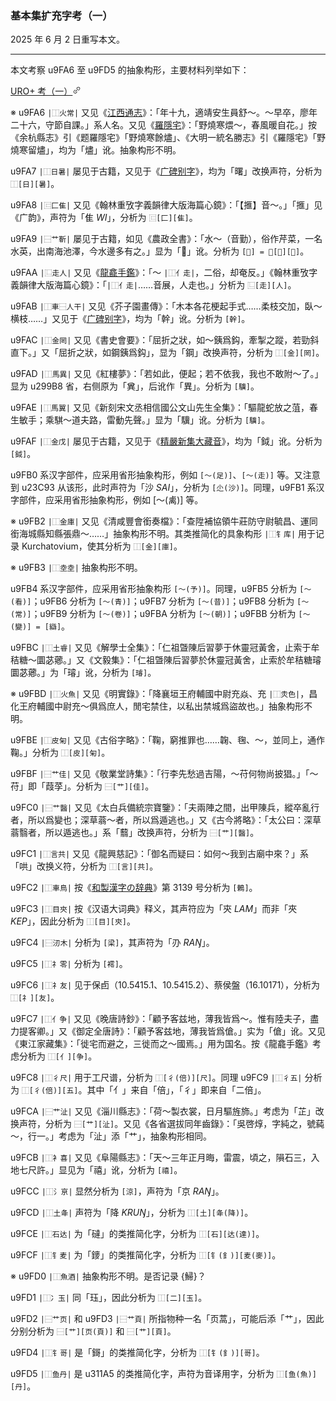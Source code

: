 ### 基本集扩充字考（一）

2025 年 6 月 2 日重写本文。

---

本文考察 u9FA6 至 u9FD5 的抽象构形，主要材料列举如下：

[
URO+ 考（一）
​<svg width="14" height="14" viewBox="0 0 24 24" class="Zi Zi--InsertLink" fill="currentColor"><path fill-rule="evenodd" d="M5.327 18.883a3.005 3.005 0 0 1 0-4.25l2.608-2.607a.75.75 0 1 0-1.06-1.06l-2.608 2.607a4.505 4.505 0 0 0 6.37 6.37l2.608-2.607a.75.75 0 0 0-1.06-1.06l-2.608 2.607a3.005 3.005 0 0 1-4.25 0Zm5.428-11.799a.75.75 0 0 0 1.06 1.06L14.48 5.48a3.005 3.005 0 0 1 4.25 4.25l-2.665 2.665a.75.75 0 0 0 1.061 1.06l2.665-2.664a4.505 4.505 0 0 0-6.371-6.372l-2.665 2.665Zm5.323 2.117a.75.75 0 1 0-1.06-1.06l-7.072 7.07a.75.75 0 0 0 1.061 1.06l7.071-7.07Z" clip-rule="evenodd"></path></svg>
](https://github.com/Kushim-Jiang/Zhihu/blob/master/article/002_URO-plus_part_one.md)

※ u9FA6 `|⿰火常|` 又见《[江西通志](https://ctext.org/library.pl?if=en&file=53003&page=104)》：「年十九，適靖安生員舒～。～早卒，廖年二十六，守節自課。」系人名。又见《[羅隱宅](https://www.zhihu.com/question/604182853)》：「野燒寒煨～，春風暖自花。」按《余杭縣志》引《题羅隱宅》「野燒寒餘燼」、《大明一統名勝志》引《羅隱宅》「野燒寒留燼」，均为「燼」讹。抽象构形不明。

u9FA7 `|⿰日暑|` 屡见于古籍，又见于《[广碑别字](https://dict.variants.moe.edu.tw/dictView.jsp?ID=20191#14)》，均为「曙」改换声符，分析为 `⿰[日][暑]`。

u9FA8 `|⿷匚隹|` 又见《翰林重攷字義韻律大版海篇心鏡》：「【㨤】音～。」「㨤」见《广韵》，声符为「隹 _WI_」，分析为 `⿷[匚][隹]`。

u9FA9 `|⿱艹靳|` 屡见于古籍，如见《農政全書》：「水～（音勤），俗作芹菜，一名水英，出南海池澤，今水邊多有之。」显为「𧁲」讹。分析为 `[𧁲] = ⿱[艹][斳]`。

u9FAA `|⿺走人|` 又见《[龍龕手鑑](https://ctext.org/library.pl?if=en&file=56022&page=211)》：「～ `|⿰亻走|`，二俗，却奄反。」《翰林重攷字義韻律大版海篇心鏡》：「`|⿰亻走|`……音展，人走也。」分析为 `⿺[走][人]`。

u9FAB `|⿰車⿱人干|` 又见《芥子園畫傳》：「木本各花梗起手式……柔枝交加，臥～横枝……」又见于《[广碑别字](https://dict.variants.moe.edu.tw/dictView.jsp?ID=13087)》，均为「幹」讹。分析为 `[幹]`。

u9FAC `|⿰金罔|` 又见《書史會要》：「屈折之狀，如～銕爲鈎，牽掣之蹤，若勁斜直下。」又「屈折之狀，如鋼銕爲鈎」，显为「鋼」改换声符，分析为 `⿰[金][罔]`。

u9FAD `|⿰馬異|` 又见《紅樓夢》：「若如此，便起；若不依我，我也不敢附～了。」显为 u299B8 省，右侧原为「兾」，后讹作「異」。分析为 `[驥]`。

u9FAE `|⿰馬翼|` 又见《新刻宋文丞相信國公文山先生全集》：「驅龍蛇放之菹，春生敏手；乘騏～道夫路，雷動先聲。」显为「驥」讹。分析为 `[驥]`。

u9FAF `|⿰金戊|` 屡见于古籍，又见于《[精嚴新集大藏音](https://dict.variants.moe.edu.tw/dictView.jsp?ID=73742#29)》，均为「鉞」讹。分析为 `[鉞]`。

u9FB0 系汉字部件，应采用省形抽象构形，例如 `[～(足)]`、`[～(走)]` 等。又注意到 u23C93 从该形，此时声符为「沙 _SAI_」，分析为 `[尐(沙)]`。同理，u9FB1 系汉字部件，应采用省形抽象构形，例如 [～(禼)] 等。

※ u9FB2 `|⿰金庫|` 又见《清咸豐會銜奏檔》：「查陞補協領牛莊防守尉毓昌、運同銜海城縣知縣張鼎～……」抽象构形不明。其类推简化的具象构形 `|⿰钅库|` 用于记录 Kurchatovium，使其分析为 `⿰[金][庫]`。

※ u9FB3 `|⿰坴坴|` 抽象构形不明。

u9FB4 系汉字部件，应采用省形抽象构形 `[～(予)]`。同理，u9FB5 分析为 `[～(看)]`；u9FB6 分析为 `[～(青)]`；u9FB7 分析为 `[～(昔)]`；u9FB8 分析为 `[～(常)]`；u9FB9 分析为 `[～(卷)]`；u9FBA 分析为 `[～(朝)]`；u9FBB 分析为 `[～(變)] = [䜌]`。

u9FBC `|⿰土睿|` 又见《解學士全集》：「仁祖曁陳后習夢于休靈冠黃舍，止索于牟秸糖～圜苾薌。」又《文毅集》：「仁祖曁陳后習夢於休靈冠黃舍，止索於牟秸糖璿圜苾薌。」为「璿」讹，分析为 `[璿]`。

※ u9FBD `|⿰火魚|` 又见《明實錄》：「降襄垣王府輔國中尉充焱、充 `|⿰灻色|`，昌化王府輔國中尉充～俱爲庶人，閒宅禁住，以私出禁城爲盜故也。」抽象构形不明。

u9FBE `|⿰皮匊|` 又见《古俗字略》：「鞠，窮推罪也……䪕、毱、～，並同上，通作鞠。」分析为 `⿰[皮][匊]`。

u9FBF `|⿱艹佳|` 又见《敬業堂詩集》：「行李先愁過吉陽，～苻何物尚披猖。」「～苻」即「葭莩」。分析为 `⿱[艹][佳]`。

u9FC0 `|⿱艹醫|` 又见《太白兵備統宗寶鑒》：「夫兩陣之間，出甲陳兵，縱卒亂行者，所以爲變也；深草蓊～者，所以爲遁逃也。」又《古今將略》：「太公曰：深草蓊翳者，所以遁逃也。」系「蘙」改换声符，分析为 `⿱[艹][醫]`。

u9FC1 `|⿰言共|` 又见《龍興慈記》：「御名而疑曰：如何～我到古廟中來？」系「哄」改换义符，分析为 `⿰[言][共]`。

u9FC2 `|⿰車鳥|` 按《[和製漢字の辞典](https://ksbookshelf.com/nozomu-oohara/WaseikanjiJiten/WaseikanjiJiten_b2.html)》第 3139 号分析为 `[鶇]`。

u9FC3 `|⿰目㚒|` 按《汉语大词典》释义，其声符应为「㚒 _LAM_」而非「夾 _KEP_」，因此分析为 `⿰[目][㚒]`。

u9FC4 `|⿱㲽木|` 分析为 `[梁]`，其声符为「刅 _RAŊ_」。

u9FC5 `|⿰礻零|` 分析为 `[䙥]`。

u9FC6 `|⿰礻友|` 见于保卣（10.5415.1、10.5415.2）、蔡侯盤（16.10171），分析为 `⿰[礻][友]`。

u9FC7 `|⿰亻争|` 又见《晚唐詩鈔》：「顧予客兹地，薄我皆爲～。惟有陸夫子，盡力提客卿。」又《御定全唐詩》：「顧予客兹地，薄我皆爲傖。」实为「傖」讹。又见《東江家藏集》：「徙宅而避之，三徙而之～國焉。」用为国名。按《龍龕手鑑》考虑分析为 `⿰[亻][争]`。

u9FC8 `|⿰彳尺|` 用于工尺谱，分析为 `⿰[彳(倍)][尺]`。同理 u9FC9 `|⿰彳五|` 分析为 `⿰[彳(倍)][五]`。其中「亻」来自「倍」，「彳」即来自「二倍」。

u9FCA `|⿱艹沚|` 又见《淄川縣志》：「荷～製衣裳，日月驅旌斾。」考虑为「芷」改换声符，分析为 `⿱[艹][沚]`。又见《各省選拔同年齒錄》：「吳啓焞，字純之，號蒓～，行一。」考虑为「沚」添「艹」，抽象构形相同。

u9FCB `|⿰衤喜|` 又见《阜陽縣志》：「天～三年正月晦，雷震，頃之，隕石三，入地七尺許。」显见为「禧」讹，分析为 `[禧]`。

u9FCC `|⿰氵亰|` 显然分析为 `[涼]`，声符为「京 _RAŊ_」。

u9FCD `|⿰土夅|` 声符为「降 _KRUŊ_」，分析为 `⿰[土][夅(降)]`。

u9FCE `|⿰石达|` 为「䃮」的类推简化字，分析为 `⿰[石][达(達)]`。

u9FCF `|⿰钅麦|` 为「䥑」的类推简化字，分析为 `⿰[钅(釒)][麦(麥)]`。

※ u9FD0 `|⿰魚酒|` 抽象构形不明。是否记录 {鯞}？

u9FD1 `|⿰冫玉|` 同「珏」，因此分析为 `⿰[二][玉]`。

u9FD2 `|⿱艹页|` 和 u9FD3 `|⿱艹頁|` 所指物种一名「页蒿」，可能后添「艹」，因此分别分析为 `⿱[艹][页(頁)]` 和 `⿱[艹][頁]`。

u9FD4 `|⿰钅哥|` 是「鎶」的类推简化字，分析为 `⿰[钅(釒)][哥]`。

u9FD5 `|⿰鱼丹|` 是 u311A5 的类推简化字，声符为音译用字，分析为 `⿰[鱼(魚)][丹]`。
